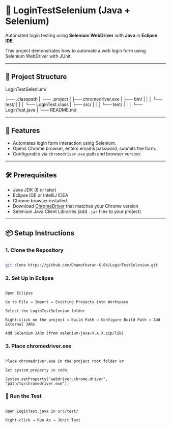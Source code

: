 # 🔐 LoginTestSelenium (Java + Selenium)

Automated login testing using **Selenium WebDriver** with **Java** in **Eclipse IDE**.

This project demonstrates how to automate a web login form using Selenium WebDriver with JUnit.

---

## 📂 Project Structure

LoginTestSelenium/

├── .classpath
|
├── .project
|
├── chromedriver.exe
|
├── bin/
| |
│ └── test/
| |
│ └── LoginTest.class
|
├── src/
| |
│ └── test/
| |
│ └── LoginTest.java
|
└── README.md


---

## 🚀 Features

- Automates login form interaction using Selenium.
- Opens Chrome browser, enters email & password, submits the form.
- Configurable via `chromedriver.exe` path and browser version.

---

## 🛠️ Prerequisites

- Java JDK (8 or later)
- Eclipse IDE or IntelliJ IDEA
- Chrome browser installed
- Download [ChromeDriver](https://sites.google.com/chromium.org/driver/) that matches your Chrome version
- Selenium Java Client Libraries (add `.jar` files to your project)

---

## 📦 Setup Instructions

### 1. Clone the Repository

```bash

git clone https://github.com/Dhamotharan-K-84/LoginTestSelenium.git

```

### 2. Set Up in Eclipse
```

Open Eclipse

Go to File → Import → Existing Projects into Workspace

Select the LoginTestSelenium folder

Right-click on the project → Build Path → Configure Build Path → Add External JARs

Add Selenium JARs (from selenium-java-X.X.X.zip/lib)

```
### 3. Place chromedriver.exe
```

Place chromedriver.exe in the project root folder or

Set system property in code:

System.setProperty("webdriver.chrome.driver", "path/to/chromedriver.exe");

```
### 🧪 Run the Test
```

Open LoginTest.java in src/test/

Right-click → Run As → JUnit Test
```